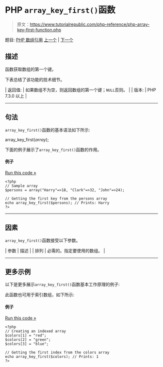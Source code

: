 # PHP `array_key_first()`函数

> 原文：<https://www.tutorialrepublic.com/php-reference/php-array-key-first-function.php>

题目: [PHP 数组引用](php-array-functions.php) [上一个](php-array-key-exists-function.php) | [下一个](php-array-key-last-function.php)

## 描述

函数获取数组的第一个键。

下表总结了该功能的技术细节。

| 返回值: | 如果数组不为空，则返回数组的第一个键；`NULL`否则。 |
| 版本: | PHP 7.3.0 以上 |

* * *

## 句法

`array_key_first()`函数的基本语法如下所示:

array_key_first(*array*);

下面的例子展示了`array_key_first()`函数的作用。

#### 例子

[Run this code »](../codelab.php?topic=php&file=get-the-first-key-of-an-array "Run this code to view the output")

```
<?php
// Sample array
$persons = array("Harry"=>18, "Clark"=>32, "John"=>24);

// Getting the first key from the persons array
echo array_key_first($persons); // Prints: Harry
?>
```

* * *

## 因素

`array_key_first()`函数接受以下参数。

| 参数 | 描述 |
| 排列 | 必需的。指定要使用的数组。 |

* * *

## 更多示例

以下是更多展示`array_key_first()`函数基本工作原理的例子:

此函数也可用于索引数组，如下所示:

#### 例子

[Run this code »](../codelab.php?topic=php&file=get-the-first-index-of-an-array "Run this code to view the output")

```
<?php
// Creating an indexed array
$colors[1] = "red";
$colors[2] = "green";
$colors[3] = "blue";

// Getting the first index from the colors array
echo array_key_first($colors); // Prints: 1
?>
```